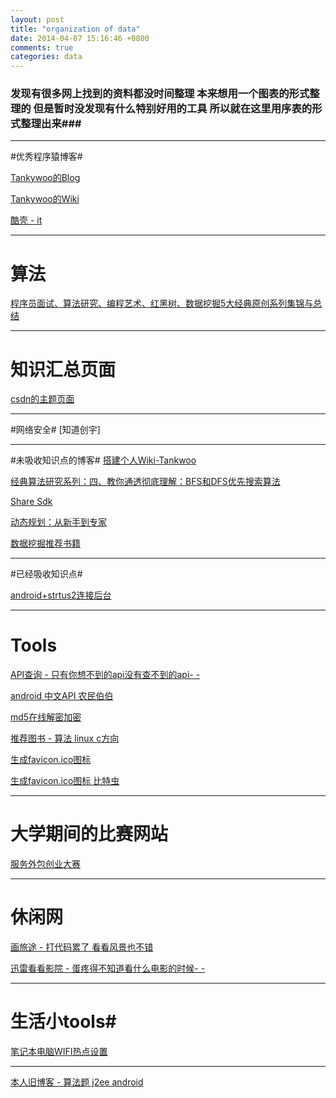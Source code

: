 ```yaml
---
layout: post
title: "organization of data"
date: 2014-04-07 15:16:46 +0800
comments: true
categories: data
---
```

<!--more-->
### 发现有很多网上找到的资料都没时间整理 本来想用一个图表的形式整理的 但是暂时没发现有什么特别好用的工具 所以就在这里用序表的形式整理出来###
---




#优秀程序猿博客#

[Tankywoo的Blog](http://blog.tankywoo.com/)

[Tankywoo的Wiki](http://wiki.tankywoo.com/)

[酷壳 - it](http://coolshell.cn/)


---
# 算法 #
[ 程序员面试、算法研究、编程艺术、红黑树、数据挖掘5大经典原创系列集锦与总结](http://blog.csdn.net/zhengxu001/article/details/8018255)

---
# 知识汇总页面 #
[csdn的主题页面](http://www.csdn.net/tag/)

---
#网络安全#
[知道创宇]


---
#未吸收知识点的博客#
[搭建个人Wiki-Tankwoo](http://www.wutianqi.com/?p=3434)

[经典算法研究系列：四、教你通透彻底理解：BFS和DFS优先搜索算法](http://blog.csdn.net/v_JULY_v/article/details/6111353)

[Share Sdk](http://sharesdk.cn/)

[动态规划：从新手到专家](http://hawstein.com/posts/dp-novice-to-advanced.html)

[数据挖掘推荐书籍](http://www.hadoopor.com/thread-444-1-1.html)

---
#已经吸收知识点#

[android+strtus2连接后台](http://www.cnblogs.com/zhangdongzi/archive/2011/04/18/2020179.html)







---
# Tools #
[API查询 - 只有你想不到的api没有查不到的api- -](http://overapi.com/)

[android 中文API 农民伯伯](http://www.laoguo.org/android/sdk/api/)

[md5在线解密加密](http://www.cmd5.com/)

[推荐图书 - 算法 linux c方向](http://www.cppleyuan.com/books.html)

[生成favicon.ico图标 ](http://www.faviconer.com/)

[生成favicon.ico图标 比特虫](http://www.bitbug.net/)

---

# 大学期间的比赛网站 #

[服务外包创业大赛](http://www.fwwb.org.cn/index.aspx)




---

# 休闲网 #
[画旅途 - 打代码累了 看看风景也不错](http://www.hualvtu.com/start.action)

[迅雷看看影院 - 蛋疼得不知道看什么电影的时候- -](http://vip.kankan.com/?actId=fzyh)


---


# 生活小tools#

[笔记本电脑WIFI热点设置](http://jingyan.baidu.com/article/6b97984d7a9ccc1ca2b0bff0.html)


---

[本人旧博客 - 算法题 j2ee android](http://blog.163.com/mz_kk/)